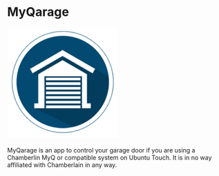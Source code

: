 # MyQarage
<img src="screenshots/screenshot1.png" width="256px" alt="MyQarage App">
<br>
<br>
MyQarage is an app to control your garage door if you are using a Chamberlin MyQ or compatible system on Ubuntu Touch. It is in no way affiliated with Chamberlain in any way.
